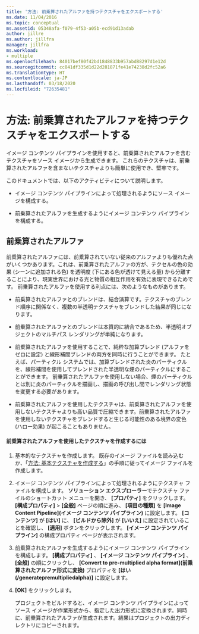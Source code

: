 ```yaml
---
title: '方法: 前乗算されたアルファを持つテクスチャをエクスポートする'
ms.date: 11/04/2016
ms.topic: conceptual
ms.assetid: 05348afa-f079-4f53-a05b-ecd91d13adab
author: jillre
ms.author: jillfra
manager: jillfra
ms.workload:
- multiple
ms.openlocfilehash: 84017bef80f42bd1848833b957abd88297d1e12d
ms.sourcegitcommit: cc841df335d1d22d281871fe41e74238d2fc52a6
ms.translationtype: HT
ms.contentlocale: ja-JP
ms.lasthandoff: 03/18/2020
ms.locfileid: "72635481"
---
```

# <a name="how-to-export-a-texture-that-has-premultiplied-alpha"></a>方法: 前乗算されたアルファを持つテクスチャをエクスポートする

イメージ コンテンツ パイプラインを使用すると、前乗算されたアルファを含むテクスチャをソース イメージから生成できます。 これらのテクスチャは、前乗算されたアルファを含まないテクスチャよりも簡単に使用でき、堅牢です。

このドキュメントでは、以下のアクティビティについて説明します。

- イメージ コンテンツ パイプラインによって処理されるようにソース イメージを構成する。

- 前乗算されたアルファを生成するようにイメージ コンテンツ パイプラインを構成する。

## <a name="premultiplied-alpha"></a>前乗算されたアルファ
前乗算されたアルファには、前乗算されていない従来のアルファよりも優れた点がいくつかあります。これは、前乗算されたアルファの方が、テクセルの色の効果 (シーンに追加される色) を透明度 (下にある色が透けて見える量) から分離することにより、現実世界における光と物質の相互作用を有効に表現できるためです。 前乗算されたアルファを使用する利点には、次のようなものがあります。

- 前乗算されたアルファとのブレンドは、結合演算です。テクスチャのブレンド順序に関係なく、複数の半透明テクスチャをブレンドした結果が同じになります。

- 前乗算されたアルファとのブレンドは本質的に結合であるため、半透明オブジェクトのマルチパス レンダリングが単純になります。

- 前乗算されたアルファを使用することで、純粋な加算ブレンド (アルファをゼロに設定) と線形補間ブレンドの両方を同時に行うことができます。 たとえば、パーティクル システムでは、加算ブレンドされた炎のパーティクルを、線形補間を使用してブレンドされた半透明な煙のパーティクルにすることができます。 前乗算されたアルファを使用しない場合、煙のパーティクルとは別に炎のパーティクルを描画し、描画の呼び出し間でレンダリング状態を変更する必要があります。

- 前乗算されたアルファを使用したテクスチャは、前乗算されたアルファを使用しないテクスチャよりも高い品質で圧縮できます。前乗算されたアルファを使用しないテクスチャをブレンドすると生じる可能性のある境界の変色 (ハロー効果) が起こることもありません。

#### <a name="to-create-a-texture-that-uses-premultiplied-alpha"></a>前乗算されたアルファを使用したテクスチャを作成するには

1. 基本的なテクスチャを作成します。 既存のイメージ ファイルを読み込むか、「[方法: 基本テクスチャを作成する](../designers/how-to-create-a-basic-texture.md)」の手順に従ってイメージ ファイルを作成します。

2. イメージ コンテンツ パイプラインによって処理されるようにテクスチャ ファイルを構成します。 **ソリューション エクスプローラー**でテクスチャ ファイルのショートカット メニューを開き、 **[プロパティ]** をクリックします。 **[構成プロパティ]**  >  **[全般]** ページの順に進み、 **[項目の種類]** を **[Image Content Pipeline]\(イメージ コンテンツ パイプライン\)** に設定します。 **[コンテンツ]** が **[はい]** に、 **[ビルドから除外]** が **[いいえ]** に設定されていることを確認し、 **[適用]** ボタンをクリックします。 **[イメージ コンテンツ パイプライン]** の構成プロパティ ページが表示されます。

3. 前乗算されたアルファを生成するようにイメージ コンテンツ パイプラインを構成します。 **[構成プロパティ]** 、 **[イメージ コンテンツ パイプライン]** 、 **[全般]** の順にクリックし、 **[Convert to pre-multiplied alpha format]\(前乗算されたアルファ形式に変換\)** プロパティを **[はい (/generatepremultipliedalpha)]** に設定します。

4. **[OK]** をクリックします。

   プロジェクトをビルドすると、イメージ コンテンツ パイプラインによってソース イメージが作業形式から、指定した出力形式に変換されます。同時に、前乗算されたアルファが生成されます。結果はプロジェクトの出力ディレクトリにコピーされます。